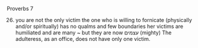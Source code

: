 Proverbs 7


26) you are not the only victim
  the one who is willing to fornicate (physically and/or spiritually) has no qualms and few boundaries
  her victims are humiliated and are many ~ but they are now עצמים (mighty)
  The adulteress, as an office, does not have only one victim.

